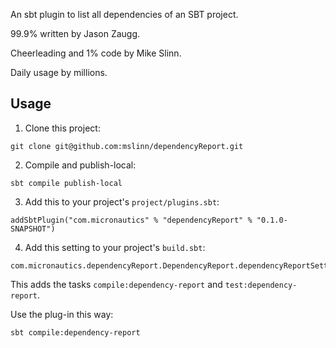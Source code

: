 An sbt plugin to list all dependencies of an SBT project.

99.9% written by Jason Zaugg.

Cheerleading and 1% code by Mike Slinn.

Daily usage by millions.

## Usage

 1. Clone this project:

````
git clone git@github.com:mslinn/dependencyReport.git
````

 2. Compile and publish-local:

````
sbt compile publish-local
````

 3. Add this to your project's `project/plugins.sbt`:
````
addSbtPlugin("com.micronautics" % "dependencyReport" % "0.1.0-SNAPSHOT")
````

 4. Add this setting to your project's `build.sbt`:

````
com.micronautics.dependencyReport.DependencyReport.dependencyReportSettings
````

This adds the tasks `compile:dependency-report` and `test:dependency-report`.

Use the plug-in this way:

````
sbt compile:dependency-report
````
